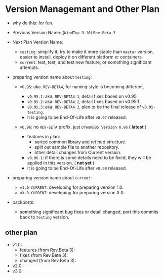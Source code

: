 # Version Managemant and Other Plan

* why do this: for fun.

* Previous Version Name: (`WindTop 3.10`) `Rev.Beta 3`

* Next Plan Version Name:
    + `testing`: simplify it, try to make it more stable than `master` version, easier to install, deploy it on different platform or containers.
    + `current`: test, test, and test new feature, or something significant attempts.

* preparing version name about `testing`:

    + `v0.95`: aka. `REV-BETA4`, for naming style is becoming different.
        - `v0.95.1`: aka. `REV-BETA4.1`, detail fixes based on v0.95
        - `v0.95.2`: aka. `REV-BETA4.2`, detail fixes based on v0.95.1
        - `v0.95.3`: aka. `REV-BETA4.3`, plan to be the final release of `v0.95-testing`.
        - It is going to be End-Of-Life after `v0.97` released.

    + `v0.96`: no `REV-BETA` prefix, just `DreamBBS Version 0.96` ( **latest** )
        - features in plan: 
          * sorted common library and refined structure.
          * split out sample file to another repository.
          * other detail changes from Current version.
        - `v0.96.1`: if there is some details need to be fixed, they will be applied in this version. ( **not yet** )
        - It is going to be End-Of-Life after `v0.98` released.

* preparing version name about `current`:
    + `v1.0-CURRENT`: developing for preparing version 1.0.
    + `vX.0-CURRENT`: developing for preparing version X.0.

* backports:
    + something significant bug fixes or detail changed, port this commits back to `testing` version.

## other plan
+ v1.0:
    - features (from Rev.Beta 3):
    - fixes (from Rev.Beta 3):
    - changed (from Rev.Beta 3):
+ v2.0:
+ v3.0: